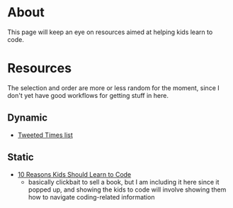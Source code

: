 # About

This page will keep an eye on resources aimed at helping kids learn to code. 

# Resources

The selection and order are more or less random for the moment, since I don't yet have good workflows for getting stuff in here.

## Dynamic

* [Tweeted Times list](http://tweetedtimes.com/v/13253)

## Static

* [10 Reasons Kids Should Learn to Code ](http://brianaspinall.com/10-reasons-kids-should-learn-to-code/)
  - basically clickbait to sell a book, but I am including it here since it popped up, and showing the kids to code will involve showing them how to navigate coding-related information 
